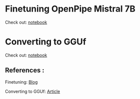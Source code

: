 # Finetuning OpenPipe Mistral 7B
Check out: [notebook](https://github.com/Jayem-11/Fine_tuning_LLM_and_converting_to_GGUF/blob/main/malawi-hackathon-finetuning-v3.ipynb)
# Converting to GGUf
Check out: [notebook](https://github.com/Jayem-11/Fine_tuning_LLM_and_converting_to_GGUF/blob/main/malawi_gguf.ipynb)

## References :
Finetuning: [Blog](https://www.datacamp.com/tutorial/fine-tuning-llama-2)

Converting to GGUf: [Article](https://www.datacamp.com/tutorial/fine-tuning-llama-2](https://www.substratus.ai/blog/converting-hf-model-gguf-model/)https://www.substratus.ai/blog/converting-hf-model-gguf-model/)


